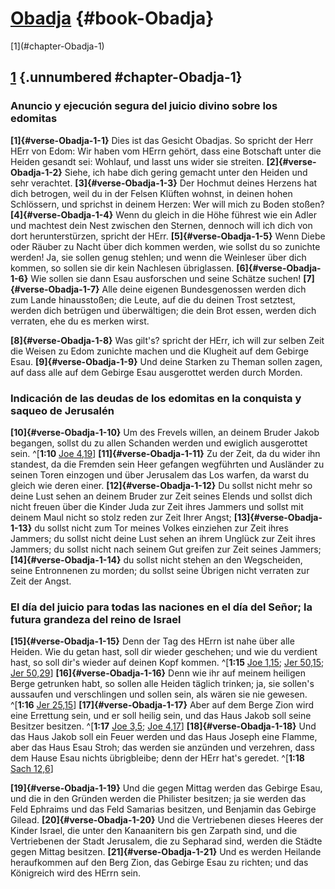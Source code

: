 # [Obadja](ch001.xhtml) {#book-Obadja}

<div id="chapterlinks-Obadja" class="chapterlinks">[1](#chapter-Obadja-1) </div>

## [1](#book-Obadja) {.unnumbered #chapter-Obadja-1}
### Anuncio y ejecución segura del juicio divino sobre los edomitas
**[1]{#verse-Obadja-1-1}** Dies ist das Gesicht Obadjas. So spricht der Herr HErr von Edom: Wir haben vom HErrn gehört, dass eine Botschaft unter die Heiden gesandt sei: Wohlauf, und lasst uns wider sie streiten. **[2]{#verse-Obadja-1-2}** Siehe, ich habe dich gering gemacht unter den Heiden und sehr verachtet. **[3]{#verse-Obadja-1-3}** Der Hochmut deines Herzens hat dich betrogen, weil du in der Felsen Klüften wohnst, in deinen hohen Schlössern, und sprichst in deinem Herzen: Wer will mich zu Boden stoßen? **[4]{#verse-Obadja-1-4}** Wenn du gleich in die Höhe führest wie ein Adler und machtest dein Nest zwischen den Sternen, dennoch will ich dich von dort herunterstürzen, spricht der HErr. **[5]{#verse-Obadja-1-5}** Wenn Diebe oder Räuber zu Nacht über dich kommen werden, wie sollst du so zunichte werden! Ja, sie sollen genug stehlen; und wenn die Weinleser über dich kommen, so sollen sie dir kein Nachlesen übriglassen. **[6]{#verse-Obadja-1-6}** Wie sollen sie dann Esau ausforschen und seine Schätze suchen! **[7]{#verse-Obadja-1-7}** Alle deine eigenen Bundesgenossen werden dich zum Lande hinausstoßen; die Leute, auf die du deinen Trost setztest, werden dich betrügen und überwältigen; die dein Brot essen, werden dich verraten, ehe du es merken wirst. 

**[8]{#verse-Obadja-1-8}** Was gilt's? spricht der HErr, ich will zur selben Zeit die Weisen zu Edom zunichte machen und die Klugheit auf dem Gebirge Esau. **[9]{#verse-Obadja-1-9}** Und deine Starken zu Theman sollen zagen, auf dass alle auf dem Gebirge Esau ausgerottet werden durch Morden. 

### Indicación de las deudas de los edomitas en la conquista y saqueo de Jerusalén
**[10]{#verse-Obadja-1-10}** Um des Frevels willen, an deinem Bruder Jakob begangen, sollst du zu allen Schanden werden und ewiglich ausgerottet sein. ^[**1:10** [Joe 4,19](ch029.xhtml#verse-Joel-4-19)] **[11]{#verse-Obadja-1-11}** Zu der Zeit, da du wider ihn standest, da die Fremden sein Heer gefangen wegführten und Ausländer zu seinen Toren einzogen und über Jerusalem das Los warfen, da warst du gleich wie deren einer. **[12]{#verse-Obadja-1-12}** Du sollst nicht mehr so deine Lust sehen an deinem Bruder zur Zeit seines Elends und sollst dich nicht freuen über die Kinder Juda zur Zeit ihres Jammers und sollst mit deinem Maul nicht so stolz reden zur Zeit Ihrer Angst; **[13]{#verse-Obadja-1-13}** du sollst nicht zum Tor meines Volkes einziehen zur Zeit ihres Jammers; du sollst nicht deine Lust sehen an ihrem Unglück zur Zeit ihres Jammers; du sollst nicht nach seinem Gut greifen zur Zeit seines Jammers; **[14]{#verse-Obadja-1-14}** du sollst nicht stehen an den Wegscheiden, seine Entronnenen zu morden; du sollst seine Übrigen nicht verraten zur Zeit der Angst.


### El día del juicio para todas las naciones en el día del Señor; la futura grandeza del reino de Israel
**[15]{#verse-Obadja-1-15}** Denn der Tag des HErrn ist nahe über alle Heiden. Wie du getan hast, soll dir wieder geschehen; und wie du verdient hast, so soll dir's wieder auf deinen Kopf kommen. ^[**1:15** [Joe 1,15](ch029.xhtml#verse-Joel-1-15); [Jer 50,15](ch024.xhtml#verse-Jeremia-50-15); [Jer 50,29](ch024.xhtml#verse-Jeremia-50-29)] **[16]{#verse-Obadja-1-16}** Denn wie ihr auf meinem heiligen Berge getrunken habt, so sollen alle Heiden täglich trinken; ja, sie sollen's aussaufen und verschlingen und sollen sein, als wären sie nie gewesen. ^[**1:16** [Jer 25,15](ch024.xhtml#verse-Jeremia-25-15)] **[17]{#verse-Obadja-1-17}** Aber auf dem Berge Zion wird eine Errettung sein, und er soll heilig sein, und das Haus Jakob soll seine Besitzer besitzen. ^[**1:17** [Joe 3,5](ch029.xhtml#verse-Joel-3-5); [Joe 4,17](ch029.xhtml#verse-Joel-4-17)] **[18]{#verse-Obadja-1-18}** Und das Haus Jakob soll ein Feuer werden und das Haus Joseph eine Flamme, aber das Haus Esau Stroh; das werden sie anzünden und verzehren, dass dem Hause Esau nichts übrigbleibe; denn der HErr hat's geredet. ^[**1:18** [Sach 12,6](ch038.xhtml#verse-Sacharja-12-6)] 
   

**[19]{#verse-Obadja-1-19}** Und die gegen Mittag werden das Gebirge Esau, und die in den Gründen werden die Philister besitzen; ja sie werden das Feld Ephraims und das Feld Samarias besitzen, und Benjamin das Gebirge Gilead. **[20]{#verse-Obadja-1-20}** Und die Vertriebenen dieses Heeres der Kinder Israel, die unter den Kanaanitern bis gen Zarpath sind, und die Vertriebenen der Stadt Jerusalem, die zu Sepharad sind, werden die Städte gegen Mittag besitzen. **[21]{#verse-Obadja-1-21}** Und es werden Heilande heraufkommen auf den Berg Zion, das Gebirge Esau zu richten; und das Königreich wird des HErrn sein.